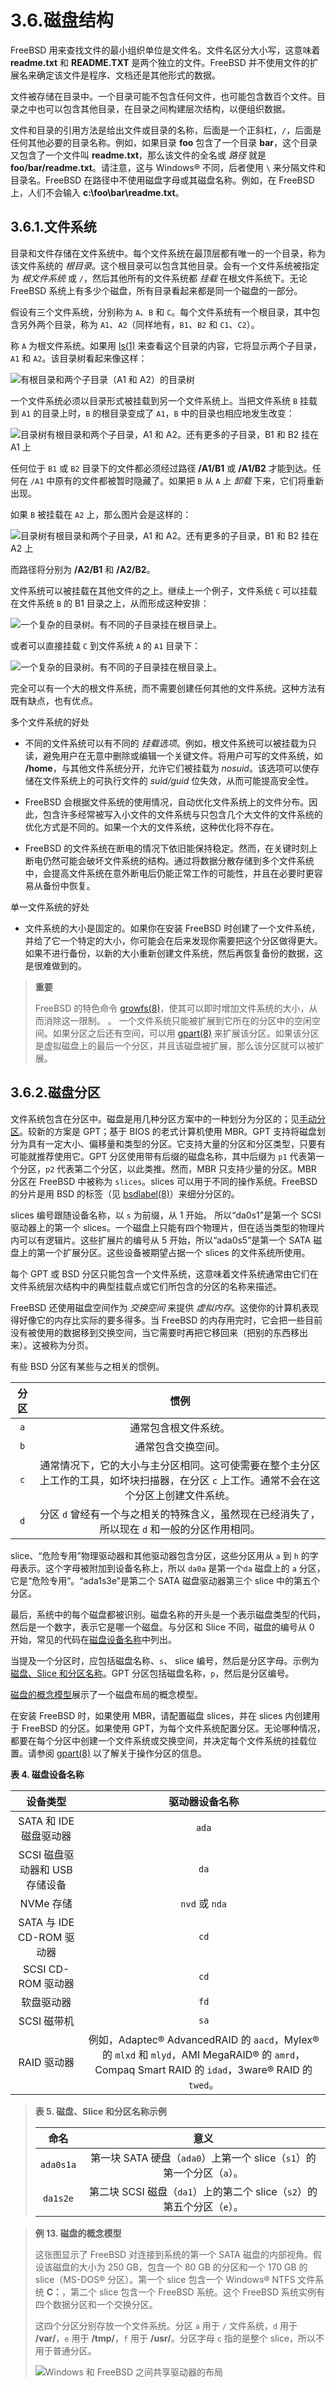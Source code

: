 # 3.6.磁盘结构

FreeBSD 用来查找文件的最小组织单位是文件名。文件名区分大小写，这意味着 **readme.txt** 和 **README.TXT** 是两个独立的文件。FreeBSD 并不使用文件的扩展名来确定该文件是程序、文档还是其他形式的数据。

文件被存储在目录中。一个目录可能不包含任何文件，也可能包含数百个文件。目录之中也可以包含其他目录，在目录之间构建层次结构，以便组织数据。

文件和目录的引用方法是给出文件或目录的名称，后面是一个正斜杠，`/`，后面是任何其他必要的目录名称。例如，如果目录 **foo** 包含了一个目录 **bar**，这个目录又包含了一个文件叫 **readme.txt**，那么该文件的全名或 _路径_ 就是 **foo/bar/readme.txt**。请注意，这与 Windows® 不同，后者使用 `\` 来分隔文件和目录名。FreeBSD 在路径中不使用磁盘字母或其磁盘名称。例如，在 FreeBSD 上，人们不会输入 **c:\foo\bar\readme.txt**。

## 3.6.1.文件系统

目录和文件存储在文件系统中。每个文件系统在最顶层都有唯一的一个目录，称为该文件系统的 _根目录_。这个根目录可以包含其他目录。会有一个文件系统被指定为 _根文件系统_ 或 `/`，然后其他所有的文件系统都 _挂载_ 在根文件系统下。无论 FreeBSD 系统上有多少个磁盘，所有目录看起来都是同一个磁盘的一部分。

假设有三个文件系统，分别称为 `A`、`B` 和 `C`。每个文件系统有一个根目录，其中包含另外两个目录，称为 `A1`、`A2`（同样地有，`B1`、`B2` 和 `C1`、`C2`）。

称 `A` 为根文件系统。如果用 [ls(1)](https://www.freebsd.org/cgi/man.cgi?query=ls&sektion=1&format=html) 来查看这个目录的内容，它将显示两个子目录，`A1` 和 `A2`。该目录树看起来像这样：

![有根目录和两个子目录（A1 和 A2）的目录树](../.gitbook/assets/example-dir1.png)

一个文件系统必须以目录形式被挂载到另一个文件系统上。当把文件系统 `B` 挂载到 `A1` 的目录上时，`B` 的根目录变成了 `A1`，`B` 中的目录也相应地发生改变：

![目录树有根目录和两个子目录，A1 和 A2。还有更多的子目录，B1 和 B2 挂在 A1 上](../.gitbook/assets/example-dir2.png)

任何位于 `B1` 或 `B2` 目录下的文件都必须经过路径 **/A1/B1** 或 **/A1/B2** 才能到达。任何在 `/A1` 中原有的文件都被暂时隐藏了。如果把 `B` 从 `A` 上 _卸载_ 下来，它们将重新出现。

如果 `B` 被挂载在 `A2` 上，那么图片会是这样的：

![目录树有根目录和两个子目录，A1 和 A2。还有更多的子目录，B1 和 B2 挂在 A2 上](../.gitbook/assets/example-dir3.png)

而路径将分别为 **/A2/B1** 和 **/A2/B2**。

文件系统可以被挂载在其他文件的之上。继续上一个例子，文件系统 `C` 可以挂载在文件系统 `B` 的 B1 目录之上，从而形成这种安排：

![一个复杂的目录树。有不同的子目录挂在根目录上。](../.gitbook/assets/example-dir4.png)

或者可以直接挂载 `C` 到文件系统 `A` 的 `A1` 目录下：

![一个复杂的目录树。有不同的子目录挂在根目录上。](../.gitbook/assets/example-dir5.png)

完全可以有一个大的根文件系统，而不需要创建任何其他的文件系统。这种方法有既有缺点，也有优点。

多个文件系统的好处

- 不同的文件系统可以有不同的 _挂载选项_。例如，根文件系统可以被挂载为只读，避免用户在无意中删除或编辑一个关键文件。将用户可写的文件系统，如 **/home**，与其他文件系统分开，允许它们被挂载为 _nosuid_。该选项可以使存储在文件系统上的可执行文件的 _suid/guid_ 位失效，从而可能提高安全性。

- FreeBSD 会根据文件系统的使用情况，自动优化文件系统上的文件分布。因此，包含许多经常被写入小文件的文件系统与只包含几个大文件的文件系统的优化方式是不同的。如果一个大的文件系统，这种优化将不存在。

- FreeBSD 的文件系统在断电的情况下依旧能保持稳定。然而，在关键时刻上断电仍然可能会破坏文件系统的结构。通过将数据分散存储到多个文件系统中，会提高文件系统在意外断电后仍能正常工作的可能性，并且在必要时更容易从备份中恢复。

单一文件系统的好处

- 文件系统的大小是固定的。如果你在安装 FreeBSD 时创建了一个文件系统，并给了它一个特定的大小，你可能会在后来发现你需要把这个分区做得更大。如果不进行备份，以新的大小重新创建文件系统，然后再恢复备份的数据，这是很难做到的。

> **重要**
>
> FreeBSD 的特色命令 [growfs(8)](https://www.freebsd.org/cgi/man.cgi?query=growfs&sektion=8&format=html)，使其可以即时增加文件系统的大小，从而消除这一限制。
> 。
> 一个文件系统只能被扩展到它所在的分区中的空闲空间。如果分区之后还有空间，可以用 [gpart(8)](https://www.freebsd.org/cgi/man.cgi?query=gpart&sektion=8&format=html) 来扩展该分区。如果该分区是虚拟磁盘上的最后一个分区，并且该磁盘被扩展，那么该分区就可以被扩展。

## 3.6.2.磁盘分区

文件系统包含在分区中。磁盘是用几种分区方案中的一种划分为分区的；见[手动分区](https://docs.freebsd.org/en/books/handbook/book/#bsdinstall-part-manual)。较新的方案是 GPT；基于 BIOS 的老式计算机使用 MBR。GPT 支持将磁盘划分为具有一定大小、偏移量和类型的分区。它支持大量的分区和分区类型，只要有可能就推荐使用它。GPT 分区使用带有后缀的磁盘名称，其中后缀为 `p1` 代表第一个分区，`p2` 代表第二个分区，以此类推。然而，MBR 只支持少量的分区。MBR 分区在 FreeBSD 中被称为 `slices`。slices 可以用于不同的操作系统。FreeBSD 的分片是用 BSD 的标签（见 [bsdlabel(8)](https://www.freebsd.org/cgi/man.cgi?query=bsdlabel&sektion=8&format=html)）来细分分区的。

slices 编号跟随设备名称，以 `s` 为前缀，从 1 开始。 所以“da0s1”是第一个 SCSI 驱动器上的第一个 slices。一个磁盘上只能有四个物理片，但在适当类型的物理片内可以有逻辑片。这些扩展片的编号从 5 开始，所以“ada0s5”是第一个 SATA 磁盘上的第一个扩展分区。这些设备被期望占据一个 slices 的文件系统所使用。

每个 GPT 或 BSD 分区只能包含一个文件系统，这意味着文件系统通常由它们在文件系统层次结构中的典型挂载点或它们所包含的分区的名称来描述。

FreeBSD 还使用磁盘空间作为 _交换空间_ 来提供 _虚拟内存_。这使你的计算机表现得好像它的内存比实际的要多得多。当 FreeBSD 的内存用完时，它会把一些目前没有被使用的数据移到交换空间，当它需要时再把它移回来（把别的东西移出来）。这被称为分页。

有些 BSD 分区有某些与之相关的惯例。

| 分区 |                                                                   惯例                                                                    |
| :--: | :---------------------------------------------------------------------------------------------------------------------------------------: |
| `a`  |                                                           通常包含根文件系统。                                                            |
| `b`  |                                                            通常包含交换空间。                                                             |
| `c`  | 通常情况下，它的大小与主分区相同。这可使需要在整个主分区上工作的工具，如坏块扫描器，在分区 `c` 上工作。通常不会在这个分区上创建文件系统。 |
| `d`  |                      分区 `d` 曾经有一个与之相关的特殊含义，虽然现在已经消失了，所以现在 `d` 和一般的分区作用相同。                       |

slice、“危险专用”物理驱动器和其他驱动器包含分区，这些分区用从 `a` 到 `h` 的字母表示。这个字母被附加到设备名称上，所以 `da0a` 是第一个`da` 磁盘上的 `a` 分区，它是“危险专用”。“ada1s3e”是第二个 SATA 磁盘驱动器第三个 slice 中的第五个分区。

最后，系统中的每个磁盘都被识别。磁盘名称的开头是一个表示磁盘类型的代码，然后是一个数字，表示它是哪一个磁盘。与分区和 Slice 不同，磁盘的编号从 0 开始，常见的代码在[磁盘设备名称](https://docs.freebsd.org/en/books/handbook/book/#disks-naming)中列出。

当提及一个分区时，应包括磁盘名称、`s`、 slice 编号，然后是分区字母。示例为[磁盘、Slice 和分区名称](https://docs.freebsd.org/en/books/handbook/book/#basics-disk-slice-part)。GPT 分区包括磁盘名称，`p`，然后是分区编号。

[磁盘的概念模型](https://docs.freebsd.org/en/books/handbook/book/#basics-concept-disk-model)展示了一个磁盘布局的概念模型。

在安装 FreeBSD 时，如果使用 MBR，请配置磁盘 slices，并在 slices 内创建用于 FreeBSD 的分区。如果使用 GPT，为每个文件系统配置分区。无论哪种情况，都要在每个分区中创建一个文件系统或交换空间，并决定每个文件系统的挂载位置。请参阅 [gpart(8)](https://www.freebsd.org/cgi/man.cgi?query=gpart&sektion=8&format=html) 以了解关于操作分区的信息。

**表 4. 磁盘设备名称**

|            设备类型            |                                                                  驱动器设备名称                                                                  |
| :----------------------------: | :----------------------------------------------------------------------------------------------------------------------------------------------: |
|     SATA 和 IDE 磁盘驱动器     |                                                                      `ada`                                                                       |
| SCSI 磁盘驱动器和 USB 存储设备 |                                                                       `da`                                                                       |
|           NVMe 存储            |                                                                  `nvd` 或 `nda`                                                                  |
|   SATA 与 IDE CD-ROM 驱动器    |                                                                       `cd`                                                                       |
|       SCSI CD-ROM 驱动器       |                                                                       `cd`                                                                       |
|           软盘驱动器           |                                                                       `fd`                                                                       |
|          SCSI 磁带机           |                                                                       `sa`                                                                       |
|          RAID 驱动器           | 例如，Adaptec® AdvancedRAID 的 `aacd`，Mylex® 的 `mlxd` 和 `mlyd`，AMI MegaRAID® 的 `amrd`，Compaq Smart RAID 的 `idad`，3ware® RAID 的 `twed`。 |

> **表 5. 磁盘、Slice 和分区名称示例**
>
> |   命名    |                                  意义                                  |
> | :-------: | :--------------------------------------------------------------------: |
> | `ada0s1a` | 第一块 SATA 硬盘（`ada0`）上第一个 slice（`s1`）的第一个分区（`a`）。  |
> | `da1s2e`  | 第二块 SCSI 磁盘（`da1`）上的第二个 slice（`s2`）的第五个分区（`e`）。 |

> **例 13. 磁盘的概念模型**
>
> 这张图显示了 FreeBSD 对连接到系统的第一个 SATA 磁盘的内部视角。假设该磁盘的大小为 250 GB，包含一个 80 GB 的分区和一个 170 GB 的 slice（MS-DOS® 分区）。第一个 slice 包含一个 Windows® NTFS 文件系统 **C：**，第二个 slice 包含一个 FreeBSD 系统。这个 FreeBSD 系统实例有四个数据分区和一个交换分区。
>
> 这四个分区分别存放一个文件系统。分区 `a` 用于 `/` 文件系统，`d` 用于 **/var/**，`e` 用于 **/tmp/**，`f` 用于 **/usr/**。分区字母 `c` 指的是整个 slice，所以不用于普通分区。
>
> ![Windows 和 FreeBSD 之间共享驱动器的布局](../.gitbook/assets/disk-layout.png)